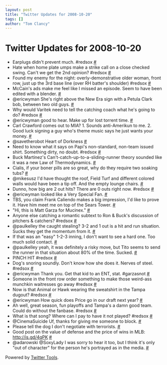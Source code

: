 ```yaml
---
layout: post
title: "Twitter Updates for 2008-10-20"
tags: []
author: "Tom Clancy"
---
```


# Twitter Updates for 2008-10-20

<ul>
	<li>Earplugs didn't prevent much. #redsox <a href="http://twitter.com/tclancy/statuses/966768483">#</a></li>
	<li>Hate when home plate umps make a strike call on a close checked swing. Can't we get the 2nd opinion? #redsox <a href="http://twitter.com/tclancy/statuses/966776385">#</a></li>
	<li>Found my enemy for the night: overly-demonstrative older woman, front row, just up the 3rd base line (over RH batter's shoulder) #redsox <a href="http://twitter.com/tclancy/statuses/966784417">#</a></li>
	<li>McCain's ads make me feel like I missed an episode. Seem to have been edited with a blender. <a href="http://twitter.com/tclancy/statuses/966789099">#</a></li>
	<li>@ericwyman She's right above the New Era sign with a Petula Clark bob, between two old guys. <a href="http://twitter.com/tclancy/statuses/966797894">#</a></li>
	<li>Why would Varitek need to tell the catching coach what he's going to do? #redsox <a href="http://twitter.com/tclancy/statuses/966800664">#</a></li>
	<li>@ericwyman good to hear. Make up for lost torrent time. <a href="http://twitter.com/tclancy/statuses/966801451">#</a></li>
	<li>Carl Crawford comes out to MIA? 1. Sounds anti-Amerikun to me. 2. Good luck signing a guy who's theme music says he just wants your money. <a href="http://twitter.com/tclancy/statuses/966802107">#</a></li>
	<li>@savetherobot Heart of Dorkness <a href="http://twitter.com/tclancy/statuses/966807085">#</a></li>
	<li>Need to know what it says on Papi's non-standard, non-team issued shirt. Something dirty, no doubt. #redsox <a href="http://twitter.com/tclancy/statuses/966814045">#</a></li>
	<li>Buck Martinez's Can't-catch-up-to-a-sliding-runner theory sounded like it was a new Law of Thermodynamics. <a href="http://twitter.com/tclancy/statuses/966850358">#</a></li>
	<li>Cialis, if your boner pills are so great, why do they require two soaking tubs? <a href="http://twitter.com/tclancy/statuses/966850720">#</a></li>
	<li>@mikesusz I'd have thought the roof, Field Turf and different colored walls would have been a tip off. And the empty lounge chairs. <a href="http://twitter.com/tclancy/statuses/966852234">#</a></li>
	<li>Dunno, how big are 2 out hits? There are 0 outs right now. #redsox <a href="http://twitter.com/tclancy/statuses/966867285">#</a></li>
	<li>@ericwyman looked like a Very Special Fan. <a href="http://twitter.com/tclancy/statuses/966867723">#</a></li>
	<li>TBS, you claim Frank Caliendo makes a big impression, I'd like to prove it. Have him meet me on top of the Sears Tower. <a href="http://twitter.com/tclancy/statuses/966868312">#</a></li>
	<li>"Hi, this is Matt Garza for Mucinex." <a href="http://twitter.com/tclancy/statuses/966884242">#</a></li>
	<li>Anyone else catching a romantic subtext to Ron &amp; Buck's discussion of pitchers &amp; catchers? #redsox <a href="http://twitter.com/tclancy/statuses/966884564">#</a></li>
	<li>@paulkelley the caught stealing? 3-2 and 1 out is a hit and run situation. Sucks they get the momentum from it. <a href="http://twitter.com/tclancy/statuses/966891559">#</a></li>
	<li>If that was an "easy" 1-2-3 inning, I don't want to see a hard one. Too much solid contact. <a href="http://twitter.com/tclancy/statuses/966894235">#</a></li>
	<li>@paulkelley yeah, it was definitely a risky move, but Tito seems to send the runner in that situation about 80% of the time. Sucked. <a href="http://twitter.com/tclancy/statuses/966898150">#</a></li>
	<li>PINCH HIT #redsox <a href="http://twitter.com/tclancy/statuses/966904873">#</a></li>
	<li>Dog's snoring soundly. Don't know how she does it. Nerves of steel. #redsox <a href="http://twitter.com/tclancy/statuses/966905651">#</a></li>
	<li>@ericwyman Thank you. Get that kid to an ENT, stat. #garzasnot <a href="http://twitter.com/tclancy/statuses/966924348">#</a></li>
	<li>Someone in the front row order something to make those weird-ass munchkin waitresses go away #redsox <a href="http://twitter.com/tclancy/statuses/966958859">#</a></li>
	<li>Now is that Animal or Hawk wearing the sweatshirt in the Tampa dugout? #redsox <a href="http://twitter.com/tclancy/statuses/966959353">#</a></li>
	<li>@ericwyman How quick does Price go in our draft next year? <a href="http://twitter.com/tclancy/statuses/966959687">#</a></li>
	<li>Ah well, great season, fun playoffs and Tampa's a damn good team. Could do without the fanbase. #redsox <a href="http://twitter.com/tclancy/statuses/966972224">#</a></li>
	<li>What is that song? Where can I pay to have it not played? #redsox <a href="http://twitter.com/tclancy/statuses/966974276">#</a></li>
	<li>@CinemaSuicide Uf, thanks for giving me someone to block. <a href="http://twitter.com/tclancy/statuses/967496360">#</a></li>
	<li>Please tell the dog I don't negotiate with terrorists. <a href="http://twitter.com/tclancy/statuses/967764740">#</a></li>
	<li>Good post on the value of defense and the price of wins in MLB: <a href="http://is.gd/4qPK" rel="nofollow">http://is.gd/4qPK</a> <a href="http://twitter.com/tclancy/statuses/967854690">#</a></li>
	<li>@adarowski @SoxyLady I was sorry to hear it too, but I think it's only "out of character" for the person he's portrayed as in the media. <a href="http://twitter.com/tclancy/statuses/967855572">#</a></li>
</ul>
<p>Powered by <a href="http://alexking.org/projects/wordpress">Twitter Tools</a>.</p>
